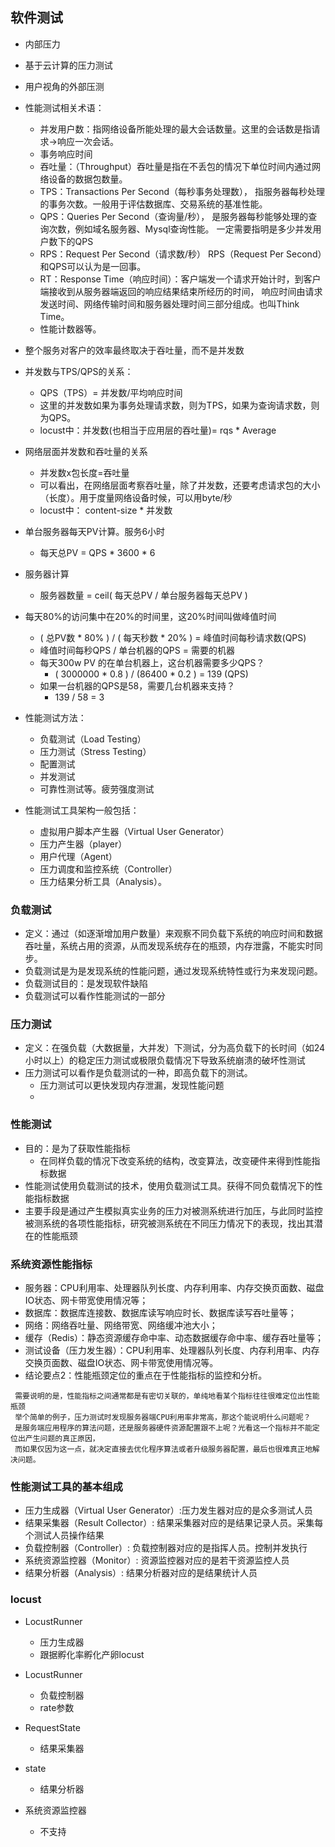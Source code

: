 ## 软件测试
 * 内部压力
 * 基于云计算的压力测试
 * 用户视角的外部压测
 * 性能测试相关术语：
   + 并发用户数：指网络设备所能处理的最大会话数量。这里的会话数是指请求->响应一次会话。
   + 事务响应时间
   + 吞吐量：（Throughput）吞吐量是指在不丢包的情况下单位时间内通过网络设备的数据包数量。
   + TPS：Transactions Per Second（每秒事务处理数），
   指服务器每秒处理的事务次数。一般用于评估数据库、交易系统的基准性能。
   + QPS：Queries Per Second（查询量/秒），
   是服务器每秒能够处理的查询次数，例如域名服务器、Mysql查询性能。
   一定需要指明是多少并发用户数下的QPS
   + RPS：Request Per Second（请求数/秒）
     RPS（Request Per Second）和QPS可以认为是一回事。
   + RT：Response Time（响应时间）：客户端发一个请求开始计时，到客户端接收到从服务器端返回的响应结果结束所经历的时间，
   响应时间由请求发送时间、网络传输时间和服务器处理时间三部分组成。也叫Think Time。
   + 性能计数器等。
   
 * 整个服务对客户的效率最终取决于吞吐量，而不是并发数
   
 * 并发数与TPS/QPS的关系：
   + QPS（TPS）= 并发数/平均响应时间
   + 这里的并发数如果为事务处理请求数，则为TPS，如果为查询请求数，则为QPS。
   + locust中：并发数(也相当于应用层的吞吐量)= rqs * Average
   
 * 网络层面并发数和吞吐量的关系
   + 并发数x包长度=吞吐量
   + 可以看出，在网络层面考察吞吐量，除了并发数，还要考虑请求包的大小（长度）。用于度量网络设备时候，可以用byte/秒
   + locust中： content-size * 并发数
   
 * 单台服务器每天PV计算。服务6小时
   + 每天总PV = QPS * 3600 * 6
 * 服务器计算
   + 服务器数量 = ceil( 每天总PV / 单台服务器每天总PV )
   
 * 每天80%的访问集中在20%的时间里，这20%时间叫做峰值时间
   + ( 总PV数 * 80% ) / ( 每天秒数 * 20% ) = 峰值时间每秒请求数(QPS)
   + 峰值时间每秒QPS / 单台机器的QPS = 需要的机器
   + 每天300w PV 的在单台机器上，这台机器需要多少QPS？
     - ( 3000000 * 0.8 ) / (86400 * 0.2 ) = 139 (QPS)
   + 如果一台机器的QPS是58，需要几台机器来支持？
     - 139 / 58 = 3
 
 * 性能测试方法：
   + 负载测试（Load Testing）
   + 压力测试（Stress Testing）
   + 配置测试
   + 并发测试
   + 可靠性测试等。疲劳强度测试
 * 性能测试工具架构一般包括：
   + 虚拟用户脚本产生器（Virtual User Generator）
   + 压力产生器（player）
   + 用户代理（Agent）
   + 压力调度和监控系统（Controller）
   + 压力结果分析工具（Analysis）。
   

### 负载测试
 * 定义：通过（如逐渐增加用户数量）来观察不同负载下系统的响应时间和数据吞吐量，系统占用的资源，从而发现系统存在的瓶颈，内存泄露，不能实时同步。
 * 负载测试是为是发现系统的性能问题，通过发现系统特性或行为来发现问题。
 * 负载测试目的：是发现软件缺陷
 * 负载测试可以看作性能测试的一部分
 
### 压力测试
 * 定义：在强负载（大数据量，大并发）下测试，分为高负载下的长时间（如24小时以上）的稳定压力测试或极限负载情况下导致系统崩溃的破坏性测试
 * 压力测试可以看作是负载测试的一种，即高负载下的测试。
   + 压力测试可以更快发现内存泄漏，发现性能问题
   + 
   
### 性能测试
 * 目的：是为了获取性能指标
   + 在同样负载的情况下改变系统的结构，改变算法，改变硬件来得到性能指标数据  
 * 性能测试使用负载测试的技术，使用负载测试工具。获得不同负载情况下的性能指标数据
 * 主要手段是通过产生模拟真实业务的压力对被测系统进行加压，与此同时监控被测系统的各项性能指标，研究被测系统在不同压力情况下的表现，找出其潜在的性能瓶颈

### 系统资源性能指标
 * 服务器：CPU利用率、处理器队列长度、内存利用率、内存交换页面数、磁盘IO状态、网卡带宽使用情况等；
 * 数据库：数据库连接数、数据库读写响应时长、数据库读写吞吐量等；
 * 网络：网络吞吐量、网络带宽、网络缓冲池大小；
 * 缓存（Redis）：静态资源缓存命中率、动态数据缓存命中率、缓存吞吐量等；
 * 测试设备（压力发生器）：CPU利用率、处理器队列长度、内存利用率、内存交换页面数、磁盘IO状态、网卡带宽使用情况等。
 * 结论要点2：性能瓶颈定位的重点在于性能指标的监控和分析。
 ``` 
  需要说明的是，性能指标之间通常都是有密切关联的，单纯地看某个指标往往很难定位出性能瓶颈
  举个简单的例子，压力测试时发现服务器端CPU利用率非常高，那这个能说明什么问题呢？
  是服务端应用程序的算法问题，还是服务器硬件资源配置跟不上呢？光看这一个指标并不能定位出产生问题的真正原因，
  而如果仅因为这一点，就决定直接去优化程序算法或者升级服务器配置，最后也很难真正地解决问题。
 ```
 
### 性能测试工具的基本组成
 * 压力生成器（Virtual User Generator）:压力发生器对应的是众多测试人员
 * 结果采集器（Result Collector）: 结果采集器对应的是结果记录人员。采集每个测试人员操作结果
 * 负载控制器（Controller）: 负载控制器对应的是指挥人员。控制并发执行
 * 系统资源监控器（Monitor）: 资源监控器对应的是若干资源监控人员
 * 结果分析器（Analysis）: 结果分析器对应的是结果统计人员
 
### locust 
 * LocustRunner
   + 压力生成器
   + 跟据孵化率孵化产卵locust
 * LocustRunner
   + 负载控制器
   + rate参数
   
 * RequestState
   + 结果采集器
   
 * state
   + 结果分析器
   
 * 系统资源监控器
   + 不支持